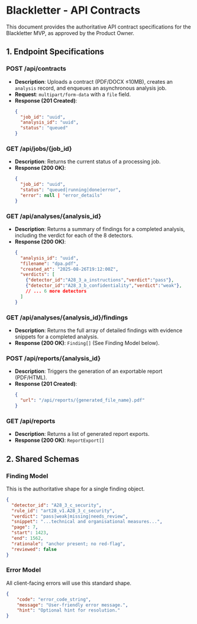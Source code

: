 # Blackletter - API Contracts

This document provides the authoritative API contract specifications for the Blackletter MVP, as approved by the Product Owner.

## 1. Endpoint Specifications

### POST /api/contracts
-   **Description**: Uploads a contract (PDF/DOCX ≤10MB), creates an `analysis` record, and enqueues an asynchronous analysis job.
-   **Request**: `multipart/form-data` with a `file` field.
-   **Response (201 Created)**:
    ```json
    {
      "job_id": "uuid",
      "analysis_id": "uuid",
      "status": "queued"
    }
    ```

### GET /api/jobs/{job_id}
-   **Description**: Returns the current status of a processing job.
-   **Response (200 OK)**:
    ```json
    {
      "job_id": "uuid",
      "status": "queued|running|done|error",
      "error": null | "error_details"
    }
    ```

### GET /api/analyses/{analysis_id}
-   **Description**: Returns a summary of findings for a completed analysis, including the verdict for each of the 8 detectors.
-   **Response (200 OK)**:
    ```json
    {
      "analysis_id": "uuid",
      "filename": "dpa.pdf",
      "created_at": "2025-08-26T19:12:00Z",
      "verdicts": [
        {"detector_id":"A28_3_a_instructions","verdict":"pass"},
        {"detector_id":"A28_3_b_confidentiality","verdict":"weak"},
        // ... 6 more detectors
      ]
    }
    ```

### GET /api/analyses/{analysis_id}/findings
-   **Description**: Returns the full array of detailed findings with evidence snippets for a completed analysis.
-   **Response (200 OK)**: `Finding[]` (See Finding Model below).

### POST /api/reports/{analysis_id}
-   **Description**: Triggers the generation of an exportable report (PDF/HTML).
-   **Response (201 Created)**:
    ```json
    {
      "url": "/api/reports/{generated_file_name}.pdf"
    }
    ```

### GET /api/reports
-   **Description**: Returns a list of generated report exports.
-   **Response (200 OK)**: `ReportExport[]`

## 2. Shared Schemas

### Finding Model
This is the authoritative shape for a single finding object.
```json
{
  "detector_id": "A28_3_c_security",
  "rule_id": "art28_v1.A28_3_c_security",
  "verdict": "pass|weak|missing|needs_review",
  "snippet": "...technical and organisational measures...",
  "page": 7,
  "start": 1423,
  "end": 1562,
  "rationale": "anchor present; no red-flag",
  "reviewed": false
}
```

### Error Model

All client-facing errors will use this standard shape.

```json
{
    "code": "error_code_string",
    "message": "User-friendly error message.",
    "hint": "Optional hint for resolution."
}
```